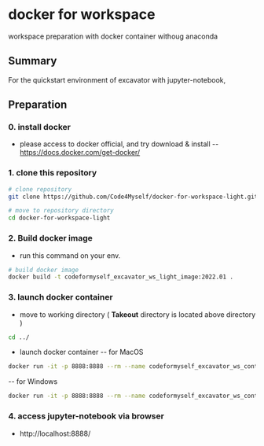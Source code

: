 # docker for workspace
workspace preparation with docker container withoug anaconda

## Summary
For the quickstart environment of excavator with jupyter-notebook, 


## Preparation 
### 0. install docker 
- please access to docker official, and try download & install 
-- https://docs.docker.com/get-docker/

### 1. clone this repository 
```bash
# clone repository
git clone https://github.com/Code4Myself/docker-for-workspace-light.git

# move to repository directory
cd docker-for-workspace-light
```

### 2. Build docker image 
- run this command on your env.
```bash
# build docker image
docker build -t codeformyself_excavator_ws_light_image:2022.01 .
```

### 3. launch docker container
- move to working directory ( **Takeout** directory is located above directory )
```bash 
cd ../
```

- launch docker container
-- for MacOS 
```bash
docker run -it -p 8888:8888 --rm --name codeformyself_excavator_ws_container --mount type=bind,src="`pwd`",dst=/workdir codeformyself_excavator_ws_light_image:2022.01
```

-- for Windows
```bash
docker run -it -p 8888:8888 --rm --name codeformyself_excavator_ws_container --mount type=bind,src="%cd%",dst=/workdir codeformyself_excavator_ws_light_image:2022.01
```

### 4. access jupyter-notebook via browser
- http://localhost:8888/

